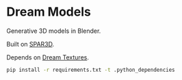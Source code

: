 # Dream Models
Generative 3D models in Blender.

Built on [SPAR3D](https://github.com/Stability-AI/stable-point-aware-3d).

Depends on [Dream Textures](https://github.com/carson-katri/dream-textures).

```sh
pip install -r requirements.txt -t .python_dependencies
```